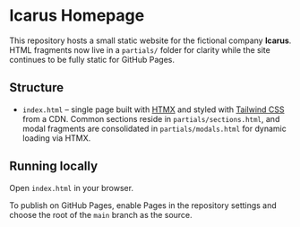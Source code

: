 # Icarus Homepage

This repository hosts a small static website for the fictional company **Icarus**. HTML fragments now live in a `partials/` folder for clarity while the site continues to be fully static for GitHub Pages.

## Structure
- `index.html` – single page built with [HTMX](https://htmx.org/) and styled with [Tailwind CSS](https://tailwindcss.com/) from a CDN. Common sections reside in `partials/sections.html`, and modal fragments are consolidated in `partials/modals.html` for dynamic loading via HTMX.

## Running locally
Open `index.html` in your browser.

To publish on GitHub Pages, enable Pages in the repository settings and choose the root of the `main` branch as the source.
